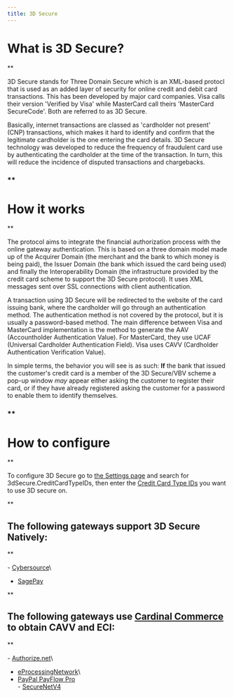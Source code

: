 ```yaml
---
title: 3D Secure
---
```

# What is 3D Secure?

\*\*

3D Secure stands for Three Domain Secure which is an XML-based protocl that is used as an added layer of security for online credit and debit card transactions. This has been developed by major card companies. Visa calls their version 'Verified by Visa' while MasterCard call theirs 'MasterCard SecureCode'. Both are referred to as 3D Secure.   

Basically, internet transactions are classed as 'cardholder not present' (CNP) transactions, which makes it hard to identify and confirm that the legitimate cardholder is the one entering the card details. 3D Secure technology was developed to reduce the frequency of fraudulent card use by authenticating the cardholder at the time of the transaction. In turn, this will reduce the incidence of disputed transactions and chargebacks.

### \*\*

# How it works

\*\*

The protocol aims to integrate the financial authorization process with the online gateway authentication. This is based on a three domain model made up of the Acquirer Domain (the merchant and the bank to which money is being paid), the Issuer Domain (the bank which issued the card being used) and finally the Interoperability Domain (the infrastructure provided by the credit card scheme to support the 3D Secure protocol). It uses XML messages sent over SSL connections with client authentication.   

A transaction using 3D Secure will be redirected to the website of the card issuing bank, where the cardholder will go through an authentication method. The authentication method is not covered by the protocol, but it is usually a password-based method. The main difference between Visa and MasterCard implementation is the method to generate the AAV (Accountholder Authentication Value). For MasterCard, they use UCAF (Universal Cardholder Authentication Field). Visa uses CAVV (Cardholder Authentication Verification Value).  

In simple terms, the behavior you will see is as such: **If** the bank that issued the customer's credit card is a member of the 3D Secure/VBV scheme a pop-up window *may* appear either asking the customer to register their card, or if they have already registered asking the customer for a password to enable them to identify themselves.   

### \*\*

# How to configure

\*\*

To configure 3D Secure go to [the Settings page](default.aspx?pageid=settings) and search for 3dSecure.CreditCardTypeIDs, then enter the [Credit Card Type IDs](default.aspx?pageid=credit_card_types) you want to use 3D secure on.   

\*\*

## The following gateways support 3D Secure Natively:

\*\*

\- [Cybersource](default.aspx?pageid=cybersource)\

* [SagePay](default.aspx?pageid=sage_pay)  

\*\*

## The following gateways use [Cardinal Commerce](default.aspx?pageid=cardinal_commerce) to obtain CAVV and ECI:

\*\*

\- [Authorize.net](default.aspx?pageid=authorize_net)\

* [eProcessingNetwork](default.aspx?pageid=e_processing_network)\
* [PayPal PayFlow Pro](default.aspx?pageid=paypal_payflow_pro)\
  - [SecureNetV4](default.aspx?pageid=securenetv4)